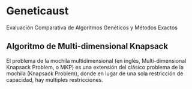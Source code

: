 # Geneticaust
Evaluación Comparativa de Algoritmos Genéticos y Métodos Exactos

## Algoritmo de Multi-dimensional Knapsack
El problema de la mochila multidimensional (en inglés, Multi-dimensional Knapsack Problem, o MKP) es una extensión del clásico problema de la mochila (Knapsack Problem), donde en lugar de una sola restricción de capacidad, hay múltiples restricciones.

